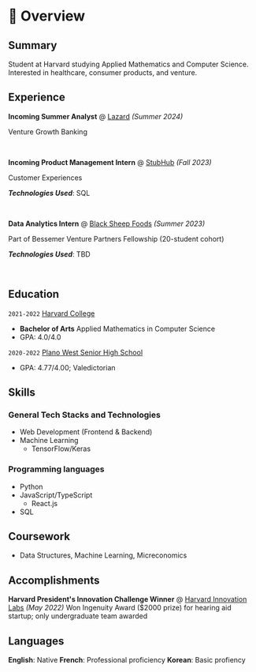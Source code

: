 # 📖 Overview

## Summary

Student at Harvard studying Applied Mathematics and Computer Science. Interested in healthcare, consumer products, and venture. 


## Experience

**Incoming Summer Analyst** @ [Lazard](https://www.lazard.com/) _(Summer 2024)_

Venture Growth Banking

&nbsp;

**Incoming Product Management Intern** @ [StubHub](https://www.stubhub.com/) _(Fall 2023)_

Customer Experiences

_**Technologies Used**_: SQL

&nbsp;

**Data Analytics Intern** @ [Black Sheep Foods](https://blacksheepfoods.com/) _(Summer 2023)_

Part of Bessemer Venture Partners Fellowship (20-student cohort)

_**Technologies Used**_: TBD

&nbsp;

## Education

`2021-2022` [Harvard College](https://college.harvard.edu/)
- **Bachelor of Arts** Applied Mathematics in Computer Science 
- GPA: 4.0/4.0

`2020-2022` [Plano West Senior High School](https://www.pisd.edu/site/default.aspx?PageType=3&DomainID=293&ModuleInstanceID=4433&ViewID=6446EE88-D30C-497E-9316-3F8874B3E108&RenderLoc=0&FlexDataID=98016&PageID=1722)
- GPA: 4.77/4.00; Valedictorian

## Skills

### General Tech Stacks and Technologies
- Web Development (Frontend & Backend)
- Machine Learning
  - TensorFlow/Keras

### Programming languages
- Python
- JavaScript/TypeScript
  - React.js
- SQL

## Coursework
- Data Structures, Machine Learning, Micreconomics

## Accomplishments
**Harvard President's Innovation Challenge Winner** @ [Harvard Innovation Labs]() _(May 2022)_
Won Ingenuity Award ($2000 prize) for hearing aid startup; only undergraduate team awarded

## Languages
**English**: Native
**French**: Professional proficiency
**Korean**: Basic profiency
